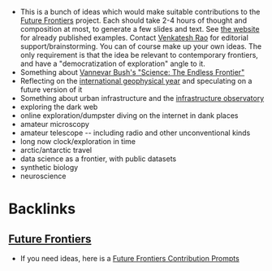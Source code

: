 - This is a bunch of ideas which would make suitable contributions to the [Future Frontiers](<Future Frontiers.md>) project. Each should take 2-4 hours of thought and composition at most, to generate a few slides and text. See [the website](https://www.yakcollective.org/projects/) for already published examples. Contact [Venkatesh Rao](<Venkatesh Rao.md>) for editorial support/brainstorming. You can of course make up your own ideas. The only requirement is that the idea be relevant to contemporary frontiers, and have a "democratization of exploration" angle to it.
- Something about [Vannevar Bush's "Science: The Endless Frontier"](https://www.nsf.gov/od/lpa/nsf50/vbush1945.htm)
- Reflecting on the [international geophysical year](https://en.wikipedia.org/wiki/International_Geophysical_Year) and speculating on a future version of it
-  Something about urban infrastructure and the [infrastructure observatory](https://infraobservatory.com/about)
- exploring the dark web
- online exploration/dumpster diving on the internet in dank places
- amateur microscopy
- amateur telescope -- including radio and other unconventional kinds
- long now clock/exploration in time
- arctic/antarctic travel
- data science as a frontier, with public datasets
- synthetic biology
- neuroscience

# Backlinks
## [Future Frontiers](<Future Frontiers.md>)
- If you need ideas, here is a [Future Frontiers Contribution Prompts](<Future Frontiers Contribution Prompts.md>)

